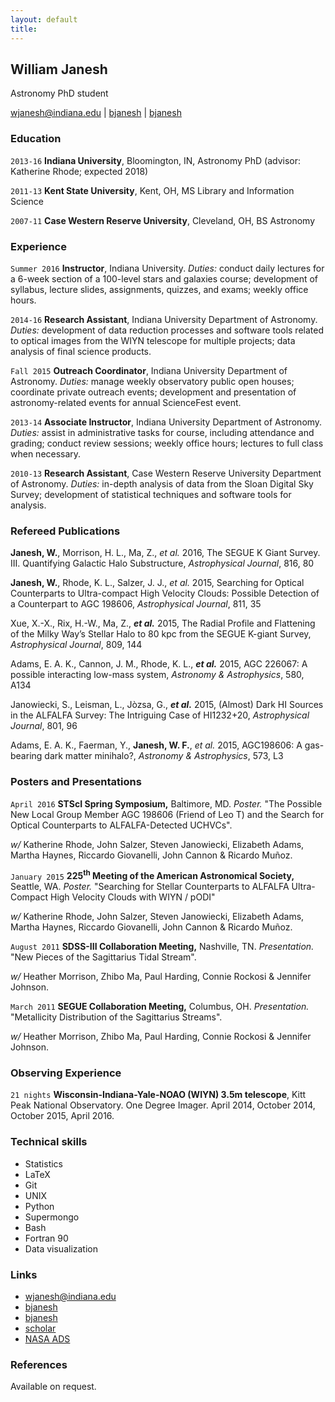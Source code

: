 ```yaml
---
layout: default
title: 
---
```

## William Janesh
Astronomy PhD student

<div id="webaddress">
<a href="mailto:wjanesh@indiana.edu">wjanesh@indiana.edu</a>
|
<i class="fa fa-github"></i> <a href="http://github.com/bjanesh">bjanesh</a>
|
<i class="fa fa-twitter"></i> <a href="http://twitter.com/bjanesh">bjanesh</a>
</div>

### Education

`2013-16`
__Indiana University__, Bloomington, IN, Astronomy PhD (advisor: Katherine Rhode; expected 2018)

`2011-13`
__Kent State University__, Kent, OH, MS Library and Information Science

`2007-11`
__Case Western Reserve University__, Cleveland, OH, BS Astronomy

### Experience

`Summer 2016`
__Instructor__, Indiana University. _Duties:_ conduct daily lectures for a 6-week section of a 100-level stars and galaxies course; development of syllabus, lecture slides, assignments, quizzes, and exams; weekly office hours.

`2014-16`
__Research Assistant__, Indiana University Department of Astronomy. _Duties:_ development of data reduction processes and software tools related to optical images from the WIYN telescope for multiple projects; data analysis of final science products.

`Fall 2015` 
__Outreach Coordinator__, Indiana University Department of Astronomy. _Duties:_ manage weekly observatory public open houses; coordinate private outreach events; development and presentation of astronomy-related events for annual ScienceFest event.

`2013-14` 
__Associate Instructor__, Indiana University Department of Astronomy. _Duties:_ assist in administrative tasks for course, including attendance and grading; conduct review sessions; weekly office hours; lectures to full class when necessary.

`2010-13`
__Research Assistant__, Case Western Reserve University Department of Astronomy. _Duties:_ in-depth analysis of data from the Sloan Digital Sky Survey; development of statistical techniques and software tools for analysis.

### Refereed Publications

__Janesh, W.__, Morrison, H. L., Ma, Z., _et al._ 2016, The SEGUE K Giant Survey. III. Quantifying Galactic Halo Substructure, _Astrophysical Journal_, 816, 80 

__Janesh, W.__, Rhode, K. L., Salzer, J. J., _et al._ 2015, Searching for Optical Counterparts to Ultra-compact High Velocity Clouds: Possible Detection of a Counterpart to AGC 198606, _Astrophysical Journal_, 811, 35 

Xue, X.-X., Rix, H.-W., Ma, Z., ___et al.___ 2015, The Radial Profile and Flattening of the Milky Way’s Stellar Halo to 80 kpc from the SEGUE K-giant Survey, _Astrophysical Journal_, 809, 144 

Adams, E. A. K., Cannon, J. M., Rhode, K. L., ___et al.___ 2015, AGC 226067: A possible interacting low-mass system, _Astronomy &amp; Astrophysics_, 580, A134 

Janowiecki, S., Leisman, L., Jòzsa, G., ___et al.___ 2015, (Almost) Dark HI Sources in the ALFALFA Survey: The Intriguing Case of HI1232+20, _Astrophysical Journal_, 801, 96 

Adams, E. A. K., Faerman, Y., __Janesh, W. F.__, _et al._ 2015, AGC198606: A gas-bearing dark matter minihalo?, _Astronomy &amp; Astrophysics_, 573, L3 

### Posters and Presentations
`April 2016` 
__STScI Spring Symposium,__ Baltimore, MD. _Poster._ "The Possible New Local Group Member AGC 198606 (Friend of Leo T) and the Search for Optical Counterparts to ALFALFA-Detected UCHVCs".

_w/_ Katherine Rhode, John Salzer, Steven Janowiecki, Elizabeth Adams, Martha Haynes, Riccardo Giovanelli, John Cannon & Ricardo Muñoz.

`January 2015`
__225<sup>th</sup> Meeting of the American Astronomical Society,__ Seattle, WA. _Poster._ "Searching for Stellar Counterparts to ALFALFA Ultra- Compact High Velocity Clouds with WIYN / pODI" 

_w/_ Katherine Rhode, John Salzer, Steven Janowiecki, Elizabeth Adams, Martha Haynes, Riccardo Giovanelli, John Cannon & Ricardo Muñoz.

`August 2011`
__SDSS-III Collaboration Meeting,__ Nashville, TN. _Presentation._ "New Pieces of the Sagittarius Tidal Stream". 

_w/_ Heather Morrison, Zhibo Ma, Paul Harding, Connie Rockosi & Jennifer Johnson.

`March 2011`
__SEGUE Collaboration Meeting,__ Columbus, OH. _Presentation._ "Metallicity Distribution of the Sagittarius Streams".

_w/_ Heather Morrison, Zhibo Ma, Paul Harding, Connie Rockosi & Jennifer Johnson.

### Observing Experience
`21 nights` __Wisconsin-Indiana-Yale-NOAO (WIYN) 3.5m telescope__, Kitt Peak National Observatory. One Degree Imager. April 2014, October 2014, October 2015, April 2016.

### Technical skills

* Statistics
* LaTeX
* Git
* UNIX
* Python
* Supermongo
* Bash
* Fortran 90
* Data visualization

### Links

* <i class="fa fa-envelope"></i> <a href="mailto:wjanesh@indiana.edu">wjanesh@indiana.edu</a><br />
* <i class="fa fa-github"></i> <a href="http://github.com/bjanesh">bjanesh</a><br />
* <i class="fa fa-twitter"></i> <a href="http://twitter.com/bjanesh">bjanesh</a><br />
* <i class="fa fa-google"></i> <a href="https://scholar.google.com/citations?user=y3HCilUAAAAJ">scholar</a>
* <i class="fa fa-search"></i> <a href="https://ui.adsabs.harvard.edu/#search/q=author%3A%22Janesh%2C+William%22&sort=date+desc">NASA ADS</a><br />

### References

Available on request.

<!-- ### Footer

Last updated: May 2013 -->
